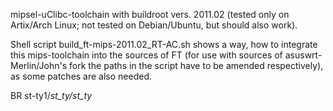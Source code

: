 mipsel-uClibc-toolchain with buildroot vers. 2011.02 (tested only on Artix/Arch Linux; not tested on Debian/Ubuntu, but should also work).

Shell script build_ft-mips-2011.02_RT-AC.sh shows a way, how to integrate this mips-toolchain into the sources of FT (for use with sources of asuswrt-Merlin/John's fork the paths in the script have to be amended respectively), as some patches are also needed.

BR st-ty1\/_st_ty\/st_ty_
